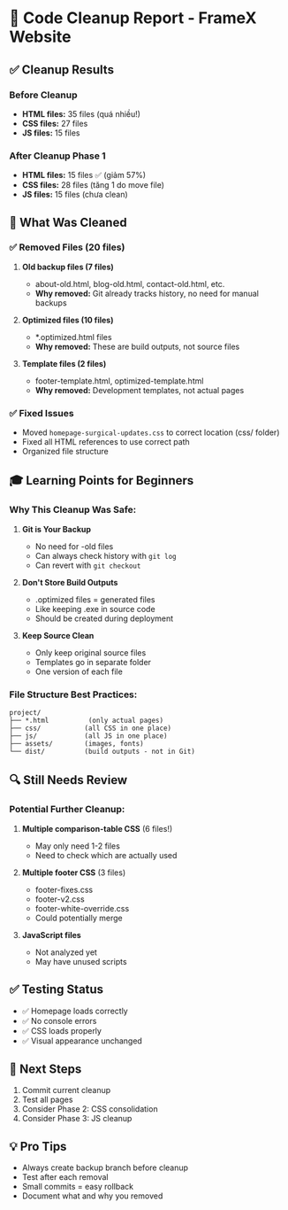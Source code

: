 # 🎉 Code Cleanup Report - FrameX Website

## ✅ Cleanup Results

### Before Cleanup
- **HTML files:** 35 files (quá nhiều!)
- **CSS files:** 27 files  
- **JS files:** 15 files

### After Cleanup Phase 1
- **HTML files:** 15 files ✅ (giảm 57%)
- **CSS files:** 28 files (tăng 1 do move file)
- **JS files:** 15 files (chưa clean)

## 📝 What Was Cleaned

### ✅ Removed Files (20 files)
1. **Old backup files (7 files)**
   - about-old.html, blog-old.html, contact-old.html, etc.
   - **Why removed:** Git already tracks history, no need for manual backups

2. **Optimized files (10 files)**  
   - *.optimized.html files
   - **Why removed:** These are build outputs, not source files

3. **Template files (2 files)**
   - footer-template.html, optimized-template.html
   - **Why removed:** Development templates, not actual pages

### ✅ Fixed Issues
- Moved `homepage-surgical-updates.css` to correct location (css/ folder)
- Fixed all HTML references to use correct path
- Organized file structure

## 🎓 Learning Points for Beginners

### Why This Cleanup Was Safe:

1. **Git is Your Backup**
   - No need for -old files
   - Can always check history with `git log`
   - Can revert with `git checkout`

2. **Don't Store Build Outputs**
   - .optimized files = generated files
   - Like keeping .exe in source code
   - Should be created during deployment

3. **Keep Source Clean**
   - Only keep original source files
   - Templates go in separate folder
   - One version of each file

### File Structure Best Practices:
```
project/
├── *.html          (only actual pages)
├── css/           (all CSS in one place)
├── js/            (all JS in one place)
├── assets/        (images, fonts)
└── dist/          (build outputs - not in Git)
```

## 🔍 Still Needs Review

### Potential Further Cleanup:
1. **Multiple comparison-table CSS** (6 files!)
   - May only need 1-2 files
   - Need to check which are actually used

2. **Multiple footer CSS** (3 files)
   - footer-fixes.css
   - footer-v2.css  
   - footer-white-override.css
   - Could potentially merge

3. **JavaScript files**
   - Not analyzed yet
   - May have unused scripts

## ✅ Testing Status
- ✅ Homepage loads correctly
- ✅ No console errors
- ✅ CSS loads properly
- ✅ Visual appearance unchanged

## 🚀 Next Steps
1. Commit current cleanup
2. Test all pages
3. Consider Phase 2: CSS consolidation
4. Consider Phase 3: JS cleanup

## 💡 Pro Tips
- Always create backup branch before cleanup
- Test after each removal
- Small commits = easy rollback
- Document what and why you removed
